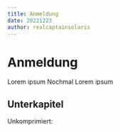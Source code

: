```yaml
---
title: Anmeldung 
date: 20221223
author: realcaptainsolaris 
---
```


# Anmeldung

Lorem ipsum 
Nochmal Lorem ipsum

## Unterkapitel 

Unkomprimiert:

